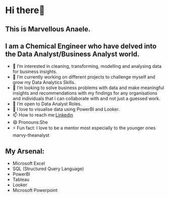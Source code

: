 # Hi there👋

## This is Marvellous Anaele.

## I am a Chemical Engineer who have delved into the Data Analyst/Business Analyst world.

- 👀 I’m interested in cleaning, transforming, modelling and analysing data for business insights.
- 🌱 I’m currently working on different projects to challenge myself and grow my Data Analytics Skills.
- 💞️ I’m looking to solve business problems with data and make meaningful insights and recommendations with my findings for any organisations and individuals that i can collaborate with and not just a guessed work.
- 🌱 I’m open to Data Analyst Roles.
- 🌱 I love to visualise data using PowerBI and Looker.
- 📫 How to reach me:[Linkedin](https://www.linkedin.com/in/marvellous-anaele-2813752b4/)
- 😄 Pronouns:She
- ⚡ Fun fact: I love to be a mentor most especially to the younger ones
marvy-theanalyst

## My Arsenal:
- Microsoft Excel
- SQL (Structured Query Language)
- PowerBI
- Tableau
- Looker
- Microsoft Powerpoint
